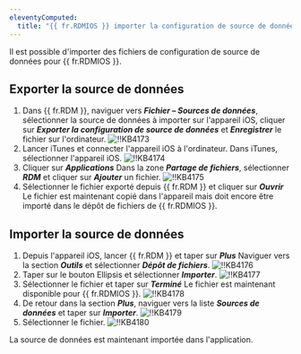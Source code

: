 ```yaml
---
eleventyComputed:
  title: "{{ fr.RDMIOS }} importer la configuration de source de données"
---
```

Il est possible d'importer des fichiers de configuration de source de données pour {{ fr.RDMIOS }}.

## Exporter la source de données

1. Dans {{ fr.RDM }}, naviguer vers ***Fichier – Sources de données***, sélectionner la source de données à importer sur l'appareil iOS, cliquer sur ***Exporter la configuration de source de données*** et ***Enregistrer*** le fichier sur l'ordinateur.
![!!KB4173](https://cdnweb.devolutions.net/docs/docs_en_kb_KB4173.png)
1. Lancer iTunes et connecter l'appareil iOS à l'ordinateur. Dans iTunes, sélectionner l'appareil iOS.
![!!KB4174](https://cdnweb.devolutions.net/docs/docs_en_kb_KB4174.png)
1. Cliquer sur ***Applications*** Dans la zone ***Partage de fichiers***, sélectionner ***RDM*** et cliquer sur ***Ajouter*** un fichier.
![!!KB4175](https://cdnweb.devolutions.net/docs/docs_en_kb_KB4175.png)
1. Sélectionner le fichier exporté depuis {{ fr.RDM }} et cliquer sur ***Ouvrir*** Le fichier est maintenant copié dans l'appareil mais doit encore être importé dans le dépôt de fichiers de {{ fr.RDMIOS }}.

## Importer la source de données

1. Depuis l'appareil iOS, lancer {{ fr.RDM }} et taper sur ***Plus*** Naviguer vers la section ***Outils*** et sélectionner ***Dépôt de fichiers***.
![!!KB4176](https://cdnweb.devolutions.net/docs/docs_en_kb_KB4176.png)
1. Taper sur le bouton Ellipsis et sélectionner ***Importer***.
![!!KB4177](https://cdnweb.devolutions.net/docs/docs_en_kb_KB4177.png)
1. Sélectionner le fichier et taper sur ***Terminé*** Le fichier est maintenant disponible pour {{ fr.RDMIOS }}.
![!!KB4178](https://cdnweb.devolutions.net/docs/docs_en_kb_KB4178.png)
1. De retour dans la section ***Plus***, naviguer vers la liste ***Sources de données*** et taper sur ***Importer***.
![!!KB4179](https://cdnweb.devolutions.net/docs/docs_en_kb_KB4179.png)
1. Sélectionner le fichier.
![!!KB4180](https://cdnweb.devolutions.net/docs/docs_en_kb_KB4180.png)

La source de données est maintenant importée dans l'application.
